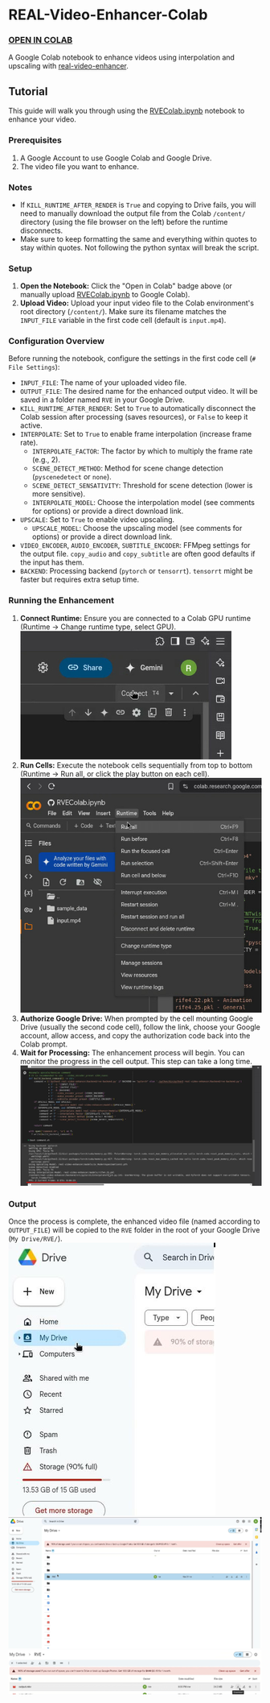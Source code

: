 # REAL-Video-Enhancer-Colab
### [OPEN IN COLAB](https://colab.research.google.com/github/TNTwise/REAL-Video-Enhancer-Colab/blob/main/RVEColab.ipynb)
A Google Colab notebook to enhance videos using interpolation and upscaling with [real-video-enhancer](https://github.com/tntwise/real-video-enhancer).

## Tutorial

This guide will walk you through using the [RVEColab.ipynb](RVEColab.ipynb) notebook to enhance your video.

### Prerequisites

1.  A Google Account to use Google Colab and Google Drive.
2.  The video file you want to enhance.

### Notes
*   If `KILL_RUNTIME_AFTER_RENDER` is `True` and copying to Drive fails, you will need to manually download the output file from the Colab `/content/` directory (using the file browser on the left) before the runtime disconnects.
*   Make sure to keep formatting the same and everything within quotes to stay within quotes. Not following the python syntax will break the script.

### Setup

1.  **Open the Notebook:** Click the "Open in Colab" badge above (or manually upload [RVEColab.ipynb](RVEColab.ipynb) to Google Colab).
2.  **Upload Video:** Upload your input video file to the Colab environment's root directory (`/content/`). Make sure its filename matches the `INPUT_FILE` variable in the first code cell (default is `input.mp4`).

### Configuration Overview

Before running the notebook, configure the settings in the first code cell (`# File Settings`):

*   `INPUT_FILE`: The name of your uploaded video file.
*   `OUTPUT_FILE`: The desired name for the enhanced output video. It will be saved in a folder named `RVE` in your Google Drive.
*   `KILL_RUNTIME_AFTER_RENDER`: Set to `True` to automatically disconnect the Colab session after processing (saves resources), or `False` to keep it active.
*   `INTERPOLATE`: Set to `True` to enable frame interpolation (increase frame rate).
    *   `INTERPOLATE_FACTOR`: The factor by which to multiply the frame rate (e.g., 2).
    *   `SCENE_DETECT_METHOD`: Method for scene change detection (`pyscenedetect` or `none`).
    *   `SCENE_DETECT_SENSATIVITY`: Threshold for scene detection (lower is more sensitive).
    *   `INTERPOLATE_MODEL`: Choose the interpolation model (see comments for options) or provide a direct download link.
*   `UPSCALE`: Set to `True` to enable video upscaling.
    *   `UPSCALE_MODEL`: Choose the upscaling model (see comments for options) or provide a direct download link.
*   `VIDEO_ENCODER`, `AUDIO_ENCODER`, `SUBTITLE_ENCODER`: FFMpeg settings for the output file. `copy_audio` and `copy_subtitle` are often good defaults if the input has them.
*   `BACKEND`: Processing backend (`pytorch` or `tensorrt`). `tensorrt` might be faster but requires extra setup time.

### Running the Enhancement

1.  **Connect Runtime:** Ensure you are connected to a Colab GPU runtime (Runtime -> Change runtime type, select GPU).
    ![Connect to GPU Runtime](screenshots/connect_gpu.jpg)
2.  **Run Cells:** Execute the notebook cells sequentially from top to bottom (Runtime -> Run all, or click the play button on each cell).
    ![Run All Cells](screenshots/run_colab.jpg)
3.  **Authorize Google Drive:** When prompted by the cell mounting Google Drive (usually the second code cell), follow the link, choose your Google account, allow access, and copy the authorization code back into the Colab prompt.
4.  **Wait for Processing:** The enhancement process will begin. You can monitor the progress in the cell output. This step can take a long time.
    ![Rendering Progress](screenshots/rendering.jpg)

### Output

Once the process is complete, the enhanced video file (named according to `OUTPUT_FILE`) will be copied to the `RVE` folder in the root of your Google Drive (`My Drive/RVE/`).
![Select My Drive](screenshots/sel_my_drive.jpg)
![Select RVE Folder](screenshots/sel_rve.jpg)
![Download File Manually](screenshots/download_file.jpg)


    
